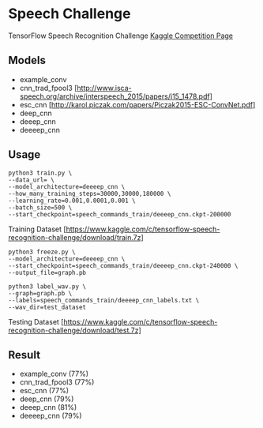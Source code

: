 # Speech Challenge

TensorFlow Speech Recognition Challenge
[Kaggle Competition Page](https://www.kaggle.com/c/tensorflow-speech-recognition-challenge)

## Models
* example_conv
* cnn_trad_fpool3 [http://www.isca-speech.org/archive/interspeech_2015/papers/i15_1478.pdf]
* esc_cnn [http://karol.piczak.com/papers/Piczak2015-ESC-ConvNet.pdf]
* deep_cnn
* deeep_cnn
* deeeep_cnn

## Usage
```
python3 train.py \
--data_url= \
--model_architecture=deeeep_cnn \
--how_many_training_steps=30000,30000,180000 \
--learning_rate=0.001,0.0001,0.001 \
--batch_size=500 \
--start_checkpoint=speech_commands_train/deeeep_cnn.ckpt-200000
```
Training Dataset [https://www.kaggle.com/c/tensorflow-speech-recognition-challenge/download/train.7z]
```
python3 freeze.py \
--model_architecture=deeeep_cnn \
--start_checkpoint=speech_commands_train/deeeep_cnn.ckpt-240000 \
--output_file=graph.pb
```
```
python3 label_wav.py \
--graph=graph.pb \
--labels=speech_commands_train/deeeep_cnn_labels.txt \
--wav_dir=test_dataset
```
Testing Dataset [https://www.kaggle.com/c/tensorflow-speech-recognition-challenge/download/test.7z]

## Result
* example_conv (77%)
* cnn_trad_fpool3 (77%)
* esc_cnn (77%)
* deep_cnn (79%)
* deeep_cnn (81%)
* deeeep_cnn (79%)
